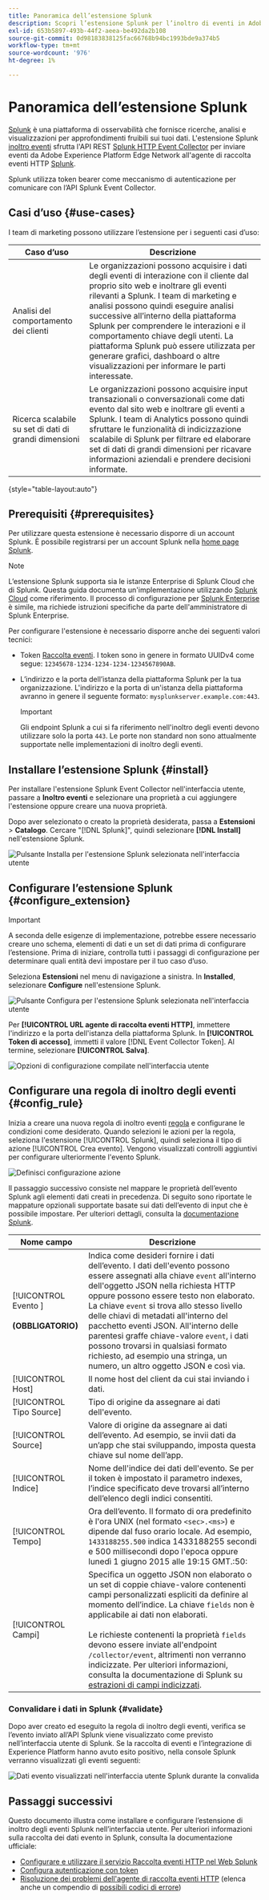 ```yaml
---
title: Panoramica dell’estensione Splunk
description: Scopri l’estensione Splunk per l’inoltro di eventi in Adobe Experience Platform.
exl-id: 653b5897-493b-44f2-aeea-be492da2b108
source-git-commit: 0d98183838125fac66768b94bc1993bde9a374b5
workflow-type: tm+mt
source-wordcount: '976'
ht-degree: 1%

---
```


# Panoramica dell’estensione Splunk

[Splunk](https://www.splunk.com) è una piattaforma di osservabilità che fornisce ricerche, analisi e visualizzazioni per approfondimenti fruibili sui tuoi dati. L&#39;estensione Splunk [inoltro eventi](../../../ui/event-forwarding/overview.md) sfrutta l&#39;API REST [Splunk HTTP Event Collector](https://docs.splunk.com/Documentation/Splunk/8.2.5/Data/HECRESTendpoints) per inviare eventi da Adobe Experience Platform Edge Network all&#39;agente di raccolta eventi HTTP [Splunk](https://docs.splunk.com/Documentation/Splunk/8.2.5/Data/UsetheHTTPEventCollector).

Splunk utilizza token bearer come meccanismo di autenticazione per comunicare con l’API Splunk Event Collector.

## Casi d’uso {#use-cases}

I team di marketing possono utilizzare l’estensione per i seguenti casi d’uso:

| Caso d’uso | Descrizione |
| --- | --- |
| Analisi del comportamento dei clienti | Le organizzazioni possono acquisire i dati degli eventi di interazione con il cliente dal proprio sito web e inoltrare gli eventi rilevanti a Splunk. I team di marketing e analisi possono quindi eseguire analisi successive all’interno della piattaforma Splunk per comprendere le interazioni e il comportamento chiave degli utenti. La piattaforma Splunk può essere utilizzata per generare grafici, dashboard o altre visualizzazioni per informare le parti interessate. |
| Ricerca scalabile su set di dati di grandi dimensioni | Le organizzazioni possono acquisire input transazionali o conversazionali come dati evento dal sito web e inoltrare gli eventi a Splunk. I team di Analytics possono quindi sfruttare le funzionalità di indicizzazione scalabile di Splunk per filtrare ed elaborare set di dati di grandi dimensioni per ricavare informazioni aziendali e prendere decisioni informate. |

{style="table-layout:auto"}

## Prerequisiti {#prerequisites}

Per utilizzare questa estensione è necessario disporre di un account Splunk. È possibile registrarsi per un account Splunk nella [home page Splunk](https://www.splunk.com/page/sign_up).

>[!NOTE]
>
> L’estensione Splunk supporta sia le istanze Enterprise di Splunk Cloud che di Splunk. Questa guida documenta un&#39;implementazione utilizzando [Splunk Cloud](https://www.splunk.com/en_us/products/splunk-cloud-platform.html) come riferimento. Il processo di configurazione per [Splunk Enterprise](https://www.splunk.com/en_us/products/splunk-enterprise.html) è simile, ma richiede istruzioni specifiche da parte dell&#39;amministratore di Splunk Enterprise.

Per configurare l&#39;estensione è necessario disporre anche dei seguenti valori tecnici:

* Token [Raccolta eventi](https://docs.splunk.com/Documentation/Splunk/8.2.5/Data/UsetheHTTPEventCollector#Create_an_Event_Collector_token_on_Splunk_Cloud_Platform). I token sono in genere in formato UUIDv4 come segue: `12345678-1234-1234-1234-1234567890AB`.
* L’indirizzo e la porta dell’istanza della piattaforma Splunk per la tua organizzazione. L&#39;indirizzo e la porta di un&#39;istanza della piattaforma avranno in genere il seguente formato: `mysplunkserver.example.com:443`.

  >[!IMPORTANT]
  >
  > Gli endpoint Splunk a cui si fa riferimento nell&#39;inoltro degli eventi devono utilizzare solo la porta `443`. Le porte non standard non sono attualmente supportate nelle implementazioni di inoltro degli eventi.

## Installare l’estensione Splunk {#install}

Per installare l&#39;estensione Splunk Event Collector nell&#39;interfaccia utente, passare a **Inoltro eventi** e selezionare una proprietà a cui aggiungere l&#39;estensione oppure creare una nuova proprietà.

Dopo aver selezionato o creato la proprietà desiderata, passa a **Estensioni** > **Catalogo**. Cercare &quot;[!DNL Splunk]&quot;, quindi selezionare **[!DNL Install]** nell&#39;estensione Splunk.

![Pulsante Installa per l&#39;estensione Splunk selezionata nell&#39;interfaccia utente](../../../images/extensions/server/splunk/install.png)

## Configurare l’estensione Splunk {#configure_extension}

>[!IMPORTANT]
>
>A seconda delle esigenze di implementazione, potrebbe essere necessario creare uno schema, elementi di dati e un set di dati prima di configurare l’estensione. Prima di iniziare, controlla tutti i passaggi di configurazione per determinare quali entità devi impostare per il tuo caso d’uso.

Seleziona **Estensioni** nel menu di navigazione a sinistra. In **Installed**, selezionare **Configure** nell&#39;estensione Splunk.

![Pulsante Configura per l&#39;estensione Splunk selezionata nell&#39;interfaccia utente](../../../images/extensions/server/splunk/configure.png)

Per **[!UICONTROL URL agente di raccolta eventi HTTP]**, immettere l&#39;indirizzo e la porta dell&#39;istanza della piattaforma Splunk. In **[!UICONTROL Token di accesso]**, immetti il valore [!DNL Event Collector Token]. Al termine, selezionare **[!UICONTROL Salva]**.

![Opzioni di configurazione compilate nell&#39;interfaccia utente](../../../images/extensions/server/splunk/input.png)

## Configurare una regola di inoltro degli eventi {#config_rule}

Inizia a creare una nuova regola di inoltro eventi [regola](../../../ui/managing-resources/rules.md) e configurane le condizioni come desiderato. Quando selezioni le azioni per la regola, seleziona l&#39;estensione [!UICONTROL Splunk], quindi seleziona il tipo di azione [!UICONTROL Crea evento]. Vengono visualizzati controlli aggiuntivi per configurare ulteriormente l&#39;evento Splunk.

![Definisci configurazione azione](../../../images/extensions/server/splunk/action-configurations.png)

Il passaggio successivo consiste nel mappare le proprietà dell’evento Splunk agli elementi dati creati in precedenza. Di seguito sono riportate le mappature opzionali supportate basate sui dati dell’evento di input che è possibile impostare. Per ulteriori dettagli, consulta la [documentazione Splunk](https://docs.splunk.com/Documentation/Splunk/8.2.5/Data/FormateventsforHTTPEventCollector#Event_metadata).

| Nome campo | Descrizione |
| --- | --- |
| [!UICONTROL Evento ]<br><br>**(OBBLIGATORIO)** | Indica come desideri fornire i dati dell’evento. I dati dell&#39;evento possono essere assegnati alla chiave `event` all&#39;interno dell&#39;oggetto JSON nella richiesta HTTP oppure possono essere testo non elaborato. La chiave `event` si trova allo stesso livello delle chiavi di metadati all&#39;interno del pacchetto eventi JSON. All&#39;interno delle parentesi graffe chiave-valore `event`, i dati possono trovarsi in qualsiasi formato richiesto, ad esempio una stringa, un numero, un altro oggetto JSON e così via. |
| [!UICONTROL Host] | Il nome host del client da cui stai inviando i dati. |
| [!UICONTROL Tipo Source] | Tipo di origine da assegnare ai dati dell&#39;evento. |
| [!UICONTROL Source] | Valore di origine da assegnare ai dati dell’evento. Ad esempio, se invii dati da un’app che stai sviluppando, imposta questa chiave sul nome dell’app. |
| [!UICONTROL Indice] | Nome dell&#39;indice dei dati dell&#39;evento. Se per il token è impostato il parametro indexes, l’indice specificato deve trovarsi all’interno dell’elenco degli indici consentiti. |
| [!UICONTROL Tempo] | Ora dell’evento. Il formato di ora predefinito è l&#39;ora UNIX (nel formato `<sec>.<ms>`) e dipende dal fuso orario locale. Ad esempio, `1433188255.500` indica 1433188255 secondi e 500 millisecondi dopo l&#39;epoca oppure lunedì 1 giugno 2015 alle 19:15 GMT.:50: |
| [!UICONTROL Campi] | Specifica un oggetto JSON non elaborato o un set di coppie chiave-valore contenenti campi personalizzati espliciti da definire al momento dell’indice.  La chiave `fields` non è applicabile ai dati non elaborati.<br><br>Le richieste contenenti la proprietà `fields` devono essere inviate all&#39;endpoint `/collector/event`, altrimenti non verranno indicizzate. Per ulteriori informazioni, consulta la documentazione di Splunk su [estrazioni di campi indicizzati](https://docs.splunk.com/Documentation/Splunk/8.2.5/Data/IFXandHEC). |

### Convalidare i dati in Splunk {#validate}

Dopo aver creato ed eseguito la regola di inoltro degli eventi, verifica se l’evento inviato all’API Splunk viene visualizzato come previsto nell’interfaccia utente di Splunk. Se la raccolta di eventi e l’integrazione di Experience Platform hanno avuto esito positivo, nella console Splunk verranno visualizzati gli eventi seguenti:

![Dati evento visualizzati nell&#39;interfaccia utente Splunk durante la convalida](../../../images/extensions/server/splunk/splunk-data.png)

## Passaggi successivi

Questo documento illustra come installare e configurare l’estensione di inoltro degli eventi Splunk nell’interfaccia utente. Per ulteriori informazioni sulla raccolta dei dati evento in Splunk, consulta la documentazione ufficiale:

* [Configurare e utilizzare il servizio Raccolta eventi HTTP nel Web Splunk](https://docs.splunk.com/Documentation/Splunk/8.2.5/Data/UsetheHTTPEventCollector)
* [Configura autenticazione con token](https://docs.splunk.com/Documentation/Splunk/8.2.5/Security/Setupauthenticationwithtokens#Prerequisites_for_activating_tokens)
* [Risoluzione dei problemi dell&#39;agente di raccolta eventi HTTP](https://docs.splunk.com/Documentation/Splunk/8.2.5/Data/TroubleshootHTTPEventCollector) (elenca anche un compendio di [possibili codici di errore](https://docs.splunk.com/Documentation/Splunk/8.2.5/Data/TroubleshootHTTPEventCollector#Possible_error_codes))
